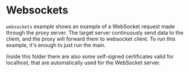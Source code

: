 # Websockets
`websockets` example shows an example of a WebSocket request made
through the proxy server.
The target server continuously send data to the client, and the proxy will
forward them to websocket client.
To run this example, it's enough to just run the main.

Inside this folder there are also some self-signed certificates valid for
localhost, that are automatically used for the WebSocket server.
